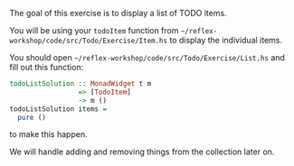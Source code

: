 The goal of this exercise is to display a list of TODO items.

You will be using your `todoItem` function from `~/reflex-workshop/code/src/Todo/Exercise/Item.hs` to display the individual items.

You should open
`~/reflex-workshop/code/src/Todo/Exercise/List.hs`
and fill out this function:

```haskell
todoListSolution :: MonadWidget t m
                 => [TodoItem]
                 -> m ()
todoListSolution items = 
  pure ()
```

to make this happen.

We will handle adding and removing things from the collection later on.
